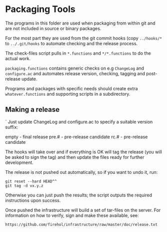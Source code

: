 Packaging Tools
===============

The programs in this folder are used when packaging from within git
and are not included in source or binary packages.

For the most part they are used from the git commit hooks (copy
`../hooks/*` to `../.git/hooks` to automate checking and the release
process.

The check-files script pulls in `*.functions` and `*/*.functions` to
do the actual work.

`packaging.functions` contains generic checks on e.g `ChangeLog`
and `configure.ac` and automates release version, checking, tagging
and post-release update.

Programs and packages with specific needs should create extra
`whatever.functions` and supporting scripts in a subdirectory.

Making a release
----------------
`
Just update ChangeLog and configure.ac to specify a suitable version
suffix:

  empty - final release
  pre.# - pre-release candidate
  rc.# - pre-release candidate

The hooks will take over and if everything is OK will tag the release
(you will be asked to sign the tag) and then update the files ready
for further development.

The release is not pushed out automatically, so if you want to undo
it, run:

~~~~
git reset --hard HEAD^^
git tag -d vx.y.z
~~~~

Otherwise you can just push the results; the script outputs the required
instructions upon success.

Once pushed the infrastructure will build a set of tar-files on the server.
For information on how to verify, sign and make these available, see:

    https://github.com/firehol/infrastructure/raw/master/doc/release.txt
